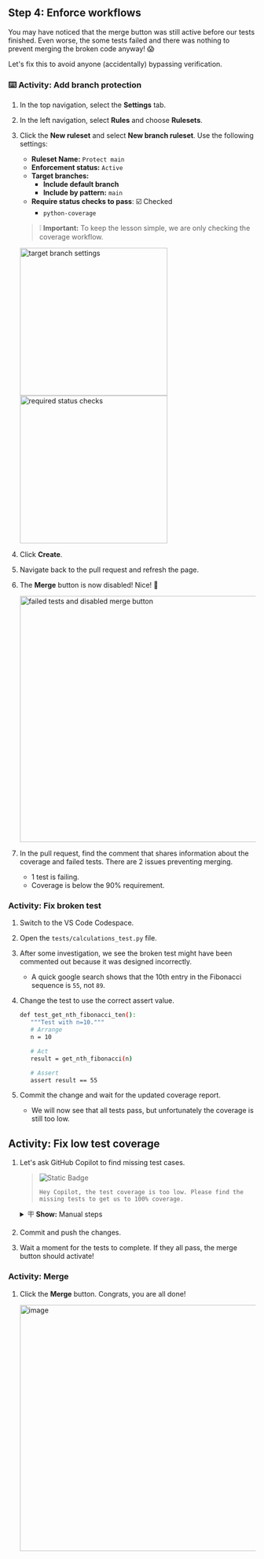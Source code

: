 ## Step 4: Enforce workflows

You may have noticed that the merge button was still active before our tests finished.
Even worse, the some tests failed and there was nothing to prevent merging the broken code anyway! 😱

Let's fix this to avoid anyone (accidentally) bypassing verification.

### ⌨️ Activity: Add branch protection

1. In the top navigation, select the **Settings** tab.

1. In the left navigation, select **Rules** and choose **Rulesets**.

1. Click the **New ruleset** and select **New branch ruleset**. Use the following settings:

   - **Ruleset Name:** `Protect main`
   - **Enforcement status:** `Active`
   - **Target branches:**
     - **Include default branch**
     - **Include by pattern:** `main`
   - **Require status checks to pass**: ☑️ Checked
     - `python-coverage`

   > ❕ **Important:** To keep the lesson simple, we are only checking the coverage workflow.

   <img width="300" alt="target branch settings" src="https://github.com/user-attachments/assets/9b68fd13-8348-401e-b1a3-6fd2f8744759" />

   <img width="300" alt="required status checks" src="https://github.com/user-attachments/assets/a5fe16aa-9d3a-4ab1-9406-a288b6c7b2b5" />

1. Click **Create**.

1. Navigate back to the pull request and refresh the page.

1. The **Merge** button is now disabled! Nice! 🥰

   <img width="500" alt="failed tests and disabled merge button" src="https://github.com/user-attachments/assets/6dd46999-f98f-42fa-af65-b553c4e59c8e" />

1. In the pull request, find the comment that shares information about the coverage and failed tests. There are 2 issues preventing merging.

   - 1 test is failing.
   - Coverage is below the 90% requirement.

### Activity: Fix broken test

1. Switch to the VS Code Codespace.

1. Open the `tests/calculations_test.py` file.

1. After some investigation, we see the broken test might have been commented out because it was designed incorrectly.

   - A quick google search shows that the 10th entry in the Fibonacci sequence is `55`, not `89`.

1. Change the test to use the correct assert value.

   ```bash
   def test_get_nth_fibonacci_ten():
      """Test with n=10."""
      # Arrange
      n = 10

      # Act
      result = get_nth_fibonacci(n)

      # Assert
      assert result == 55
   ```

1. Commit the change and wait for the updated coverage report.

   - We will now see that all tests pass, but unfortunately the coverage is still too low.

## Activity: Fix low test coverage

1. Let's ask GitHub Copilot to find missing test cases.

   > ![Static Badge](https://img.shields.io/badge/-Prompt-text?style=social&logo=github%20copilot)
   >
   > ```prompt
   > Hey Copilot, the test coverage is too low. Please find the missing tests to get us to 100% coverage.
   > ```

   <details>
   <summary>🪧 <b>Show:</b> Manual steps</summary>

   1. Open the `tests/calculations_test.py` file.

   1. Add the following 2 entries.

      ```py
      def test_area_of_circle_negative_radius(self):
         """Test with a negative radius to raise ValueError."""
         # Arrange
         radius = -1

         # Act & Assert
         with self.assertRaises(ValueError):
            area_of_circle(radius)
      ```

      ```py
      def test_get_nth_fibonacci_negative(self):
         """Test with a negative number to raise ValueError."""
         # Arrange
         n = -1

         # Act & Assert
         with self.assertRaises(ValueError):
            get_nth_fibonacci(n)
      ```

   </details>

1. Commit and push the changes.

1. Wait a moment for the tests to complete. If they all pass, the merge button should activate!

### Activity: Merge

1. Click the **Merge** button. Congrats, you are all done!

   <img width="500" alt="image" src="https://github.com/user-attachments/assets/1c75d9bc-62e9-429f-ad4d-45ea8b7d1a73" />
